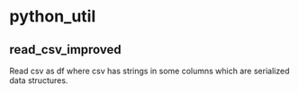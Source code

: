 # python_util

## read_csv_improved
Read csv as df where csv has strings in some columns which are serialized data structures.
